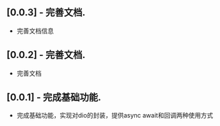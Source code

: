 ## [0.0.3] - 完善文档.

* 完善文档信息
## [0.0.2] - 完善文档.

* 完善文档
## [0.0.1] - 完成基础功能.

* 完成基础功能，实现对dio的封装，提供async await和回调两种使用方式
